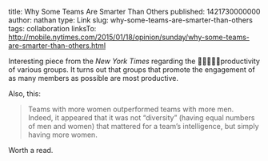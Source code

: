 title: Why Some Teams Are Smarter Than Others
published: 1421730000000
author: nathan
type: Link
slug: why-some-teams-are-smarter-than-others
tags: collaboration
linksTo: http://mobile.nytimes.com/2015/01/18/opinion/sunday/why-some-teams-are-smarter-than-others.html


Interesting piece from the _New York Times_ regarding the productivity of various groups.  It turns out that groups that promote the engagement of as many members as possible are most productive.

Also, this:

> Teams with more women outperformed teams with more men. Indeed, it appeared that it was not “diversity” (having equal numbers of men and women) that mattered for a team’s intelligence, but simply having more women. 

Worth a read.